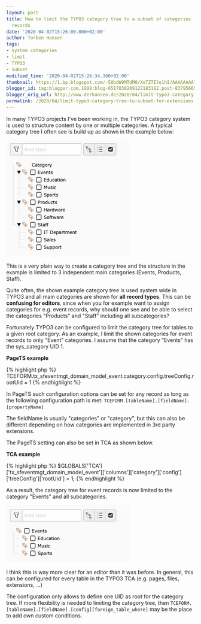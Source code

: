 ```yaml
---
layout: post
title: How to limit the TYPO3 category tree to a subset of categories for extension
  records
date: '2020-04-02T15:26:00.000+02:00'
author: Torben Hansen
tags:
- system categories
- limit
- TYPO3
- subset
modified_time: '2020-04-02T15:26:34.360+02:00'
thumbnail: https://1.bp.blogspot.com/-50bdW9MTdM0/XoTZTIle1hI/AAAAAAAAlC8/TuVy2bBNPZskJWXOGXKTlnECnMNKJGgdwCLcBGAsYHQ/s72-c/typo3-full-category-tree.png
blogger_id: tag:blogger.com,1999:blog-6517038209122183182.post-837956653386698371
blogger_orig_url: http://www.derhansen.de/2020/04/limit-typo3-category-tree-to-subset-for-extensions.html
permalink: /2020/04/limit-typo3-category-tree-to-subset-for-extensions.html
---
```


In many TYPO3 projects I've been working in, the TYPO3 category system is used to structure content by one or multiple
categories. A typical category tree I often see is build up as shown in the example below:

![Full TYPO3 category tree](/assets/images/2020-04-02/image1.png)

This is a very plain way to create a category tree and the structure in the example is limited to 3 independent main
categories (Events, Products, Staff).

Quite often, the shown example category tree is used system wide in TYPO3 and all main categories are shown 
for **all record types**. This can be **confusing for editors**, since when you for example want to assign categories 
for e.g. event records, why should one see and be able to select the categories "Products" and "Staff" including all
subcategories?

Fortunately TYPO3 can be configured to limit the category tree for tables to a given root category. As an example, I
limit the shown categories for event records to only "Event" categories. I assume that the category "Events" has the
sys\_category UID 1.

**PageTS example**

{% highlight php %}
TCEFORM.tx_sfeventmgt_domain_model_event.category.config.treeConfig.rootUid = 1
{% endhighlight %}

In PageTS such configuration options can be set for any record as long as the following configuration path is met: 
`TCEFORM.[tableName].[fieldName].[propertyName]`

The fieldName is usually "categories" or "category", but this can also be different depending on how categories are
implemented in 3rd party extensions.

The PageTS setting can also be set in TCA as shown below.

**TCA example**

{% highlight php %}
$GLOBALS['TCA']['tx_sfeventmgt_domain_model_event']['columns']['category']['config']['treeConfig']['rootUid'] = 1;
{% endhighlight %}

As a result, the category tree for event records is now limited to the category "Events" and all subcategories.

![TYPO3 category tree limited to a subcategories of one main category](/assets/images/2020-04-02/image2.png)

I think this is way more clear for an editor than it was before. In general, this can be configured for every table in
the TYPO3 TCA (e.g. pages, files, extensions, ...)

The configuration only allows to define one UID as root for the category tree. If more flexibility is needed to limiting
the category tree, then `TCEFORM.[tableName].[fieldName].[config][foreign_table_where]` may be the place to add
own custom conditions.